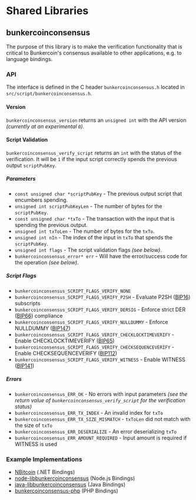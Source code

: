 Shared Libraries
================

## bunkercoinconsensus

The purpose of this library is to make the verification functionality that is critical to Bunkercoin's consensus available to other applications, e.g. to language bindings.

### API

The interface is defined in the C header `bunkercoinconsensus.h` located in  `src/script/bunkercoinconsensus.h`.

#### Version

`bunkercoinconsensus_version` returns an `unsigned int` with the API version *(currently at an experimental `0`)*.

#### Script Validation

`bunkercoinconsensus_verify_script` returns an `int` with the status of the verification. It will be `1` if the input script correctly spends the previous output `scriptPubKey`.

##### Parameters
- `const unsigned char *scriptPubKey` - The previous output script that encumbers spending.
- `unsigned int scriptPubKeyLen` - The number of bytes for the `scriptPubKey`.
- `const unsigned char *txTo` - The transaction with the input that is spending the previous output.
- `unsigned int txToLen` - The number of bytes for the `txTo`.
- `unsigned int nIn` - The index of the input in `txTo` that spends the `scriptPubKey`.
- `unsigned int flags` - The script validation flags *(see below)*.
- `bunkercoinconsensus_error* err` - Will have the error/success code for the operation *(see below)*.

##### Script Flags
- `bunkercoinconsensus_SCRIPT_FLAGS_VERIFY_NONE`
- `bunkercoinconsensus_SCRIPT_FLAGS_VERIFY_P2SH` - Evaluate P2SH ([BIP16](https://github.com/bitcoin/bips/blob/master/bip-0016.mediawiki)) subscripts
- `bunkercoinconsensus_SCRIPT_FLAGS_VERIFY_DERSIG` - Enforce strict DER ([BIP66](https://github.com/bitcoin/bips/blob/master/bip-0066.mediawiki)) compliance
- `bunkercoinconsensus_SCRIPT_FLAGS_VERIFY_NULLDUMMY` - Enforce NULLDUMMY ([BIP147](https://github.com/bitcoin/bips/blob/master/bip-0147.mediawiki))
- `bunkercoinconsensus_SCRIPT_FLAGS_VERIFY_CHECKLOCKTIMEVERIFY` - Enable CHECKLOCKTIMEVERIFY ([BIP65](https://github.com/bitcoin/bips/blob/master/bip-0065.mediawiki))
- `bunkercoinconsensus_SCRIPT_FLAGS_VERIFY_CHECKSEQUENCEVERIFY` - Enable CHECKSEQUENCEVERIFY ([BIP112](https://github.com/bitcoin/bips/blob/master/bip-0112.mediawiki))
- `bunkercoinconsensus_SCRIPT_FLAGS_VERIFY_WITNESS` - Enable WITNESS ([BIP141](https://github.com/bitcoin/bips/blob/master/bip-0141.mediawiki))

##### Errors
- `bunkercoinconsensus_ERR_OK` - No errors with input parameters *(see the return value of `bunkercoinconsensus_verify_script` for the verification status)*
- `bunkercoinconsensus_ERR_TX_INDEX` - An invalid index for `txTo`
- `bunkercoinconsensus_ERR_TX_SIZE_MISMATCH` - `txToLen` did not match with the size of `txTo`
- `bunkercoinconsensus_ERR_DESERIALIZE` - An error deserializing `txTo`
- `bunkercoinconsensus_ERR_AMOUNT_REQUIRED` - Input amount is required if WITNESS is used

### Example Implementations
- [NBitcoin](https://github.com/NicolasDorier/NBitcoin/blob/master/NBitcoin/Script.cs#L814) (.NET Bindings)
- [node-libbunkercoinconsensus](https://github.com/bitpay/node-libbunkercoinconsensus) (Node.js Bindings)
- [java-libbunkercoinconsensus](https://github.com/dexX7/java-libbunkercoinconsensus) (Java Bindings)
- [bunkercoinconsensus-php](https://github.com/Bit-Wasp/bunkercoinconsensus-php) (PHP Bindings)
